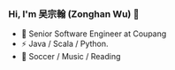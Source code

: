 ### Hi, I'm 吴宗翰 (Zonghan Wu) 👋

- 🍻 Senior Software Engineer at Coupang
- ⚡ Java / Scala / Python.
- 🏃 Soccer / Music / Reading
<!--
**476678244/476678244** is a ✨ _special_ ✨ repository because its `README.md` (this file) appears on your GitHub profile.

Here are some ideas to get you started:

- 🔭 I’m currently working on ...
- 🌱 I’m currently learning ...
- 👯 I’m looking to collaborate on ...
- 🤔 I’m looking for help with ...
- 💬 Ask me about ...
- 📫 How to reach me: ...
- 😄 Pronouns: ...
- ⚡ Fun fact: ...
-->
